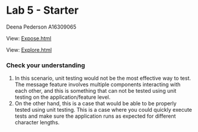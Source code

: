 # Lab 5 - Starter
Deena Pederson
A16309065

View: [Expose.html](https://deenap23.github.io/Lab5_Starter/expose.html)

View: [Explore.html](https://deenap23.github.io/Lab5_Starter/explore.html)

### Check your understanding
1. In this scenario, unit testing would not be the most effective way to test. The message feature involves multiple components interacting with each other, and this is something that can not be tested using unit testing on the application/feature level.
2. On the other hand, this is a case that would be able to be properly tested using unit testing. This is a case where you could quickly execute tests and make sure the application runs as expected for different character lengths. 